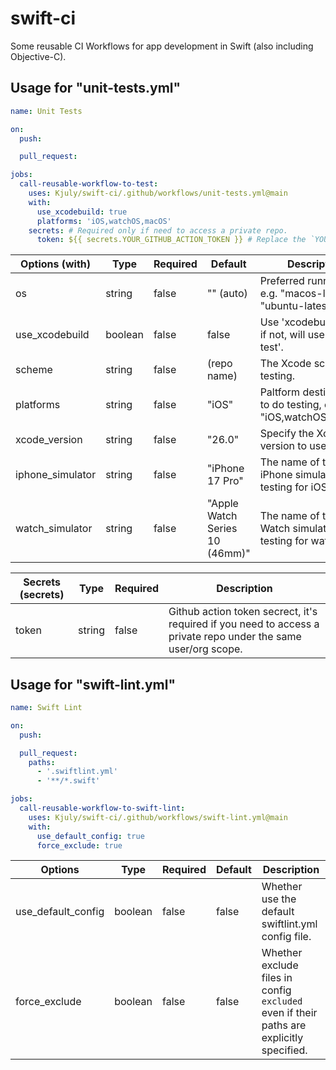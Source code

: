 # swift-ci
Some reusable CI Workflows for app development in Swift (also including Objective-C).

## Usage for "unit-tests.yml"

```unit-tests-sample.yml
name: Unit Tests

on:
  push:

  pull_request:

jobs:
  call-reusable-workflow-to-test:
    uses: Kjuly/swift-ci/.github/workflows/unit-tests.yml@main
    with:
      use_xcodebuild: true
      platforms: 'iOS,watchOS,macOS'
    secrets: # Required only if need to access a private repo.
      token: ${{ secrets.YOUR_GITHUB_ACTION_TOKEN }} # Replace the `YOUR_GITHUB_ACTION_TOKEN` with your own.

```

| Options (with)   | Type    | Required | Default | Description
| ---------------- | ------- | -------- |--- | ---
| os               | string  | false    | "" (auto) | Preferred runner OS, e.g. "macos-latest", "ubuntu-latest".
| use_xcodebuild   | boolean | false    | false | Use 'xcodebuild test'; if not, will use 'swift test'.
| scheme           | string  | false    | (repo name) | The Xcode scheme for testing.
| platforms        | string  | false    | "iOS" | Paltform destinations to do testing, e.g. "iOS,watchOS,macOS".
| xcode_version    | string  | false    | "26.0" | Specify the Xcode version to use.
| iphone_simulator | string  | false    | "iPhone 17 Pro" | The name of the iPhone simulator to do testing for iOS.
| watch_simulator  | string  | false    | "Apple Watch Series 10 (46mm)" | The name of the Apple Watch simulator to do testing for watchOS.

| Secrets (secrets) | Type    | Required | Description
| ----------------- | ------- | -------- | ---
| token             | string  | false    | Github action token secrect, it's required if you need to access a private repo under the same user/org scope.

## Usage for "swift-lint.yml"

```swift-lint-sample.yml
name: Swift Lint

on:
  push:

  pull_request:
    paths:
      - '.swiftlint.yml'
      - '**/*.swift'

jobs:
  call-reusable-workflow-to-swift-lint:
    uses: Kjuly/swift-ci/.github/workflows/swift-lint.yml@main
    with:
      use_default_config: true
      force_exclude: true
```

| Options            | Type    | Required | Default | Description
| ------------------ | ------- | -------- |-------- | ---
| use_default_config | boolean | false    | false   | Whether use the default swiftlint.yml config file.
| force_exclude      | boolean | false    | false   | Whether exclude files in config `excluded` even if their paths are explicitly specified.


